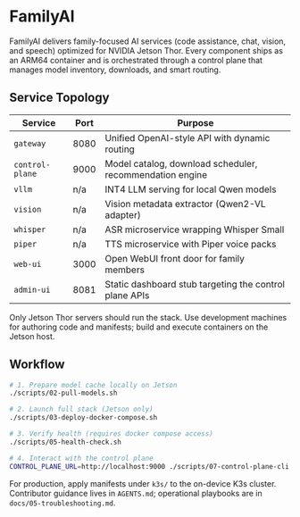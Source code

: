 # FamilyAI

FamilyAI delivers family-focused AI services (code assistance, chat, vision, and speech) optimized for NVIDIA Jetson Thor. Every component ships as an ARM64 container and is orchestrated through a control plane that manages model inventory, downloads, and smart routing.

## Service Topology

| Service        | Port | Purpose |
|----------------|------|---------|
| `gateway`      | 8080 | Unified OpenAI-style API with dynamic routing |
| `control-plane`| 9000 | Model catalog, download scheduler, recommendation engine |
| `vllm`         | n/a  | INT4 LLM serving for local Qwen models |
| `vision`       | n/a  | Vision metadata extractor (Qwen2-VL adapter) |
| `whisper`      | n/a  | ASR microservice wrapping Whisper Small |
| `piper`        | n/a  | TTS microservice with Piper voice packs |
| `web-ui`       | 3000 | Open WebUI front door for family members |
| `admin-ui`     | 8081 | Static dashboard stub targeting the control plane APIs |

Only Jetson Thor servers should run the stack. Use development machines for authoring code and manifests; build and execute containers on the Jetson host.

## Workflow

```bash
# 1. Prepare model cache locally on Jetson
./scripts/02-pull-models.sh

# 2. Launch full stack (Jetson only)
./scripts/03-deploy-docker-compose.sh

# 3. Verify health (requires docker compose access)
./scripts/05-health-check.sh

# 4. Interact with the control plane
CONTROL_PLANE_URL=http://localhost:9000 ./scripts/07-control-plane-cli.sh list
```

For production, apply manifests under `k3s/` to the on-device K3s cluster. Contributor guidance lives in `AGENTS.md`; operational playbooks are in `docs/05-troubleshooting.md`.
